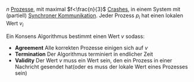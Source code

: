 $n$ [Prozesse](Prozess.md), mit maximal $f<\frac{n}{3}$ [Crashes](Crashes.md), in einem System mit (partiell) [Synchroner Kommunikation](Kommunikationsmodelle.md#Synchrone%20Kommunikation). Jeder Prozess $p_i$ hat einen lokalen Wert $v_i$

Ein Konsens Algorithmus bestimmt einen Wert $v$ sodass:
- __Agreement__ Alle korrekten Prozesse einigen sich auf $v$
- __Termination__ Der Algorithmus terminiert in endlicher Zeit
- __Validity__ Der Wert $v$ muss ein Wert sein, den ein Prozess in einer Nachricht gesendet hat(oder es muss der lokale Wert eines Prozesses sein)

